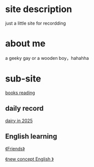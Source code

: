 

<title>redqx</title>
<meta name="description" content="证明我来过"/>
<meta name="keywords" content="time record"/>
<meta name="author" content="redqx"/>

# site description

just a little site for recordding



# about me



a geeky gay or a wooden boy，hahahha



# sub-site

[books reading](https://redqx.space/books/)

## daily record

[dairy in 2025](https://redqx.space/2025-year/)



## English learning

[《Friends》](https://redqx.space/friends-eng/)

[《new concept English 》](https://redqx.space/newconceptenglish)





